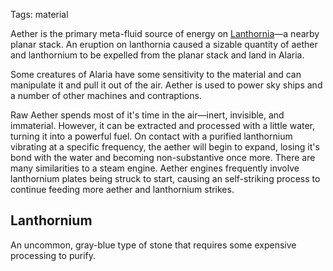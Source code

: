 Tags: material

Aether is the primary meta-fluid source of energy on [Lanthornia](Lanthornia)—a nearby planar stack. An eruption on lanthornia caused a sizable quantity of aether and lanthornium to be expelled from the planar stack and land in Alaria.

Some creatures of Alaria have some sensitivity to the material and can manipulate it and pull it out of the air. Aether is used to power sky ships and a number of other machines and contraptions.

Raw Aether spends most of it's time in the air—inert, invisible, and immaterial. However, it can be extracted and processed with a little water, turning it into a powerful fuel. On contact with a purified lanthornium vibrating at a specific frequency, the aether will begin to expand, losing it's bond with the water and becoming non-substantive once more. There are many similarities to a steam engine. Aether engines frequently involve lanthornium plates being struck to start, causing an self-striking process to continue feeding more aether and lanthornium strikes. 

## Lanthornium

An uncommon, gray-blue type of stone that requires some expensive processing to purify.
